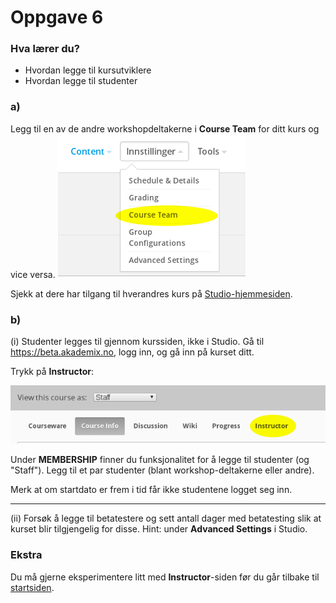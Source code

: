 # Oppgave 6

### Hva lærer du?
* Hvordan legge til kursutviklere
* Hvordan legge til studenter

### a)

Legg til en av de andre workshopdeltakerne i **Course Team** for ditt kurs og vice versa.
![Course team](team.png)

Sjekk at dere har tilgang til hverandres kurs på [Studio-hjemmesiden](https://beta.akademix.no:18010).

### b)

(i) Studenter legges til gjennom kurssiden, ikke i Studio. Gå til https://beta.akademix.no, logg inn, og gå inn på kurset ditt.

Trykk på **Instructor**:

![Instructor tab](instructor.png)

Under **MEMBERSHIP** finner du funksjonalitet for å legge til studenter (og "Staff"). Legg til et par studenter (blant workshop-deltakerne eller andre).

Merk at om startdato er frem i tid får ikke studentene logget seg inn. 

----

(ii) Forsøk å legge til betatestere og sett antall dager med betatesting slik at kurset blir tilgjengelig for disse. Hint: under **Advanced Settings** i Studio.


### Ekstra

Du må gjerne eksperimentere litt med **Instructor**-siden før du går tilbake til [startsiden](../README.md#oppgaver).
